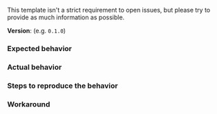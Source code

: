 This template isn't a strict requirement to open issues, but please try to provide as much information as possible.

**Version**: (e.g. `0.1.0`)

### Expected behavior

### Actual behavior

### Steps to reproduce the behavior

### Workaround
